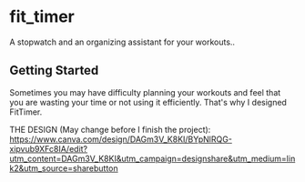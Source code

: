 # fit_timer

A stopwatch and an organizing assistant for your workouts..

## Getting Started

Sometimes you may have difficulty planning your workouts and feel that you are wasting your time or not using it efficiently. That's why I designed FitTimer.

THE DESIGN (May change before I finish the project): https://www.canva.com/design/DAGm3V_K8KI/BYpNlRQG-xipvub9XFc8IA/edit?utm_content=DAGm3V_K8KI&utm_campaign=designshare&utm_medium=link2&utm_source=sharebutton

